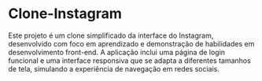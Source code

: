 # Clone-Instagram
Este projeto é um clone simplificado da interface do Instagram, desenvolvido com foco em aprendizado e demonstração de habilidades em desenvolvimento front-end. A aplicação inclui uma página de login funcional e uma interface responsiva que se adapta a diferentes tamanhos de tela, simulando a experiência de navegação em redes sociais.
